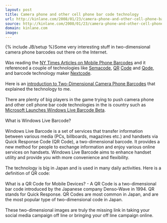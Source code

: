 ```yaml
---
layout: post
title: Camera phone and other cell phone bar code technology
url: http://kinlane.com/2008/01/23/camera-phone-and-other-cell-phone-bar-code-technology/
source: http://kinlane.com/2008/01/23/camera-phone-and-other-cell-phone-bar-code-technology/
domain: kinlane.com
image: 
---
```

{% include JB/setup %}Some very interesting stuff in two-dimensional camera phone barcodes out there on the Internet.<br />
<br />
Was reading the <a href="http://www.nytimes.com/2007/04/01/business/01code.html?ex=1333080000&amp;en=8bb1180541c7a895&amp;ei=5088&amp;partner=rssnyt&amp;emc=rss">NY Times Articles on Mobile Phone Barcodes</a> and it referenced a couple of technologies like <a href="http://semacode.com/">Semacode</a>, <a href="http://en.wikipedia.org/wiki/QR_Code">QR</a> <a href="http://en.wikipedia.org/wiki/QR_Code">Code</a> and <a href="http://www.qode.com/en/index.jsp">Qode</a>, and barcode technology maker <a href="http://www.nextcodecorp.com/">Nextcode</a>.<br />
<br />
Here is an <a href="http://www.barcodemobile.com/introduction-to-two-dimensional-camera-phone-barcodes/">introduction to Two-Dimensional Camera Phone Barcodes</a> that explained the technology to me.<br />
<br />
There are plenty of big players in the game trying to push camera phone and other cell phone bar code technologies in the is country such as <a href="http://www.barcodemobile.com/microsoft-launches-windows-live-barcode-beta/">Microsoft Launches Windows Live Barcode Beta</a>.<br />
<br />
<span class="c1">What is Windows Live Barcode?</span><br />
<br />
<span class="c2">Windows Live Barcode is a set of services that transfer information between various media (PCs, billboards, magazines etc.) and handsets via Quick Response Code (QR Code), a two-dimensional barcode. It provides a new method for people to exchange information and enjoy various online services on handsets. Windows Live Barcode aims to enhance handset utility and provide you with more convenience and flexibility.</span><br />
<br />
The technology is big in Japan and is used in many daily activities. Here is a definition of QR code:<br />
<br />
<span class="c2">What is a QR Code for Mobile Devices? - A QR Code is a two-dimensional bar code introduced by the Japanese company Denso-Wave in 1994. QR stands for Quick Response. QR Codes are most common in Japan, and are the most popular type of two-dimensional code in Japan.</span><br />
<br />
These two-dimensional images are truly the missing link in taking your social media campaign off line or bringing your off line campaign online.